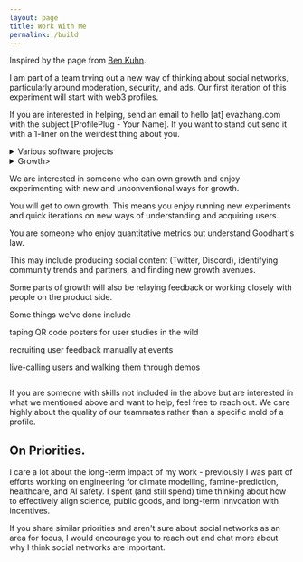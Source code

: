 ```yaml
---
layout: page 
title: Work With Me 
permalink: /build
---
```


Inspired by the page from [Ben Kuhn](https://www.benkuhn.net/work/). 

I am part of a team trying out a new way of thinking about social networks, particularly around moderation, security, and ads. Our first iteration of this experiment will start with web3 profiles. 

If you are interested in helping, send an email to hello [at] evazhang.com with the subject [ProfilePlug - Your Name]. If you want to stand out send it with a 1-liner on the weirdest thing about you. 

<details>
<summary>Various software projects</summary>
<p> Full stack (Web), Back-end, Protocol <p>
<p>Javascript, C++ </p>
<p> Solidity and Rust are bonus but not required <p> 
<p>No particular type of degree required, we will
be indexing on individual interest and contributions. 
Open source contributions are +! <p> 
<p>We don't expect you (and hope you don't either) to be good
at more than one of the above. <p> 
<p>If you are more into the theory side of things, there will
be opportunities to contribute to an ongoing whitepaper for the 
protocol.<p> 
</details>

<details>
<summary>Growth>
<p> We are interested in someone who can own growth and enjoy
experimenting with new and unconventional ways for growth. </p>
<p> You will get to own growth. This means you enjoy running new
experiments and quick iterations on new ways of understanding 
and acquiring users. <p>
<p> You are someone who enjoy quantitative metrics but understand 
	Goodhart's law. <p>
<p> This may include producing social content (Twitter, Discord), identifying community trends and partners, and finding new growth avenues. <p> 
<p> Some parts of growth will also be relaying feedback or working closely with people on the product side. <p> 
<p> Some things we've done include 
	<p> taping QR code posters for user studies in the wild <p> 
	<p> recruiting user feedback manually at events <p> 
	<p> live-calling users and walking them through demos<p> 
 </details>

If you are someone with skills not included in the above but are interested in what we mentioned above and want to help, feel free to reach out. We care highly about the quality of our teammates rather than a specific mold of a profile. 

## On Priorities. 

I care a lot about the long-term impact of my work - previously I was part of efforts working on engineering for climate modelling, famine-prediction, healthcare, and AI safety. I spent (and still spend) time thinking about how to effectively align science, public goods, and long-term innvoation with incentives. 

If you share similar priorities and aren't sure about social networks as an area for focus, I would encourage you to reach out and chat more about why I think social networks are important. 